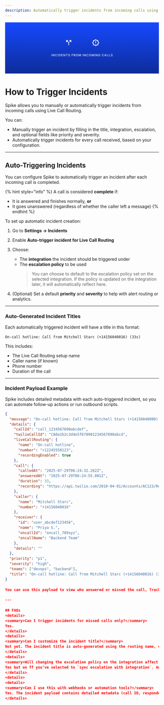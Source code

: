 ```yaml
---
description: Automatically trigger incidents from incoming calls using Live Call Routing.
---
```


![Live Call Routing](<../.gitbook/assets/live-call-routing/incidents.png>)

# How to Trigger Incidents

Spike allows you to manually or automatically trigger incidents from incoming calls using Live Call Routing.

You can:
- Manually trigger an incident by filling in the title, integration, escalation, and optional fields like priority and severity.
- Automatically trigger incidents for every call received, based on your configuration.

---

## Auto-Triggering Incidents

You can configure Spike to automatically trigger an incident after each incoming call is completed.

{% hint style="info" %}
A call is considered **complete** if:
- It is answered and finishes normally, **or**
- It goes unanswered (regardless of whether the caller left a message)
{% endhint %}

To set up automatic incident creation:

1. Go to **Settings → Incidents**
2. Enable **Auto-trigger incident for Live Call Routing**
3. Choose:
   - The **integration** the incident should be triggered under
   - The **escalation policy** to be used  
     > You can choose to default to the escalation policy set on the selected integration. If the policy is updated on the integration later, it will automatically reflect here.

4. (Optional) Set a default **priority** and **severity** to help with alert routing or analytics.

---

### Auto-Generated Incident Titles

Each automatically triggered incident will have a title in this format:

`On-call hotline: Call from Mitchell Starc (+14156040016) (33s)`

This includes:
- The Live Call Routing setup name
- Caller name (if known)
- Phone number
- Duration of the call

---

### Incident Payload Example

Spike includes detailed metadata with each auto-triggered incident, so you can automate follow-up actions or run outbound scripts.

```json
{
  "message": "On-call hotline: Call from Mitchell Starc (+14156040000) (33s)",
  "details": {
    "callId": "call_1234567890abcdef",
    "twilioCallId": "CA0a1b2c3d4e5f678901234567890abcd",
    "liveCallRouting": {
      "name": "On-call hotline",
      "number": "+12245550123",
      "recordingEnabled": true
    },
    "call": {
      "calledAt": "2025-07-29T06:24:32.262Z",
      "answeredAt": "2025-07-29T06:24:55.801Z",
      "duration": 33,
      "recording": "https://api.twilio.com/2010-04-01/Accounts/AC123/Recordings/RE456"
    },
    "caller": {
      "name": "Mitchell Starc",
      "number": "+14156040016"
    },
    "receiver": {
      "id": "user_abcdef123456",
      "name": "Priya S.",
      "oncallId": "oncall_789xyz",
      "oncallName": "Backend Team"
    },
    "details": ""
  },
  "priority": "p1",
  "severity": "high",
  "teams": ["devops", "backend"],
  "title": "On-call hotline: Call from Mitchell Starc (+14156040016) (33s)"
}

You can use this payload to view who answered or missed the call, Track escalation behavior, Access the call recording, and Run follow-up automation using Spike or external tools.

---

## FAQs
<details> 
<summary>Can I trigger incidents for missed calls only?</summary>
Yes.
</details> 
<details> 
<summary>Can I customize the incident title?</summary> 
Not yet. The incident title is auto-generated using the routing name, caller name/number, and call duration to ensure uniqueness. 
</details> 
<details>
<summary>Will changing the escalation policy on the integration affect auto-triggering?</summary>
Yes but on ff you’ve selected to `sync escalation with integration`. Any updates to the integration’s escalation will automatically apply here.
</details>
<details>
<details>
<summary>Can I use this with webhooks or automation tools?</summary>
Yes. The incident payload contains detailed metadata (call ID, responder info, timestamps, etc.), which you can use in Spike's outbound webhooks or alert rules.
</details>